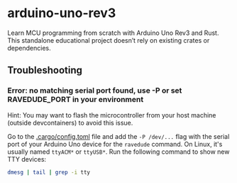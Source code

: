 # arduino-uno-rev3
Learn MCU programming from scratch with Arduino Uno Rev3 and Rust. This standalone educational project doesn’t rely on existing crates or dependencies.

## Troubleshooting

### Error: no matching serial port found, use -P or set RAVEDUDE_PORT in your environment

Hint: You may want to flash the microcontroller from your host machine (outside devcontainers) to avoid this issue.

Go to the [.cargo/config.toml](.cargo/config.toml) file and add the `-P /dev/...` flag with the serial port of your Arduino Uno device for the `ravedude` command.
On Linux, it's usually named `ttyACM*` or `ttyUSB*`.
Run the following command to show new TTY devices:
```sh
dmesg | tail | grep -i tty
```